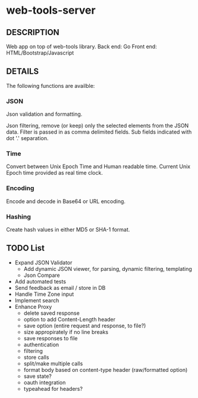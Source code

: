web-tools-server
================

## DESCRIPTION

Web app on top of web-tools library.
Back end: Go
Front end: HTML/Bootstrap/Javascript

## DETAILS

The following functions are availble:

### JSON

Json validation and formatting.

Json filtering, remove (or keep) only the selected elements from the JSON data.
Filter is passed in as comma delimited fields. Sub fields indicated with dot '.' separation.

### Time

Convert between Unix Epoch Time and Human readable time.
Current Unix Epoch time provided as real time clock.

### Encoding

Encode and decode in Base64 or URL encoding.

### Hashing

Create hash values in either MD5 or SHA-1 format. 

## TODO List

- Expand JSON Validator
	- Add dynamic JSON viewer, for parsing, dynamic filtering, templating
	- Json Compare
- Add automated tests
- Send feedback as email / store in DB
- Handle Time Zone input
- Implement search
- Enhance Proxy
	- delete saved response
	- option to add Content-Length header
	- save option (entire request and response, to file?)
	- size appropirately if no line breaks
	- save responses to file
	- authentication
	- filtering
	- store calls
	- split/make multiple calls
	- format body based on content-type header (raw/formatted option)
	- save state?
	- oauth integration
	- typeahead for headers?